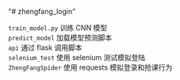 "# zhengfang_login"

`train_model.py` 训练 CNN 模型  
`predict_model` 加载模型预测脚本  
`api` 通过 flask 调用脚本  
`selenium_test`  使用 selenium 测试模拟登陆  
`ZhengFangSpider` 使用 requests 模拟登录和抢课行为  
